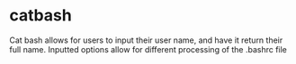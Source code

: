 # catbash
Cat bash allows for users to input their user name, and have it return their full name.
Inputted options allow for different processing of the .bashrc file
